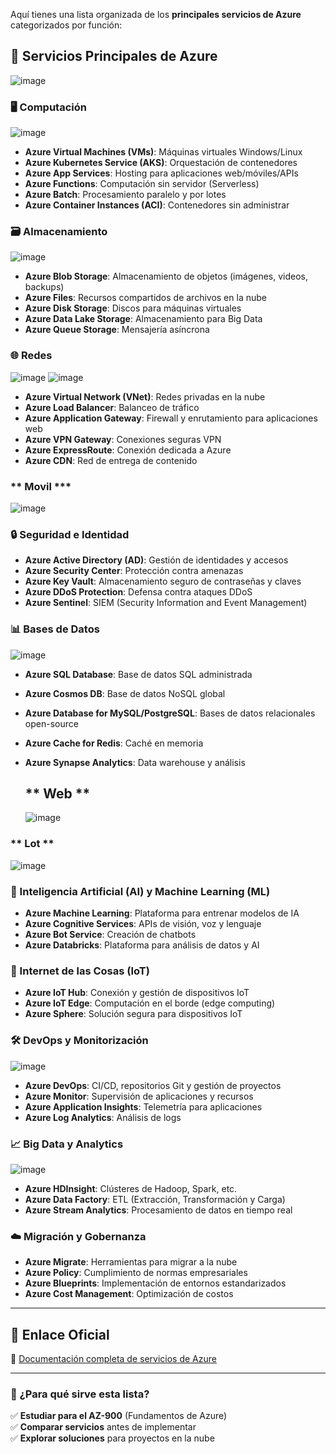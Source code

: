 Aquí tienes una lista organizada de los **principales servicios de Azure** categorizados por función:



## **📌 Servicios Principales de Azure**  
![image](https://github.com/user-attachments/assets/0f5f1806-4aa5-4588-ade3-1da943683883)

### **🖥️ Computación**  
![image](https://github.com/user-attachments/assets/2ff1944b-394b-446d-b70c-0aefcd8205a8)

- **Azure Virtual Machines (VMs)**: Máquinas virtuales Windows/Linux  
- **Azure Kubernetes Service (AKS)**: Orquestación de contenedores  
- **Azure App Services**: Hosting para aplicaciones web/móviles/APIs  
- **Azure Functions**: Computación sin servidor (Serverless)  
- **Azure Batch**: Procesamiento paralelo y por lotes  
- **Azure Container Instances (ACI)**: Contenedores sin administrar  

### **🗃️ Almacenamiento**  
![image](https://github.com/user-attachments/assets/181964be-ebe0-4489-982f-9ecd18151eae)

- **Azure Blob Storage**: Almacenamiento de objetos (imágenes, videos, backups)  
- **Azure Files**: Recursos compartidos de archivos en la nube  
- **Azure Disk Storage**: Discos para máquinas virtuales  
- **Azure Data Lake Storage**: Almacenamiento para Big Data  
- **Azure Queue Storage**: Mensajería asíncrona  

### **🌐 Redes**  
![image](https://github.com/user-attachments/assets/e99d2131-8f4d-4484-82aa-9e410249bb5d)
![image](https://github.com/user-attachments/assets/7db4bd95-b09c-4b13-bca9-b87b04dc6c1b)


- **Azure Virtual Network (VNet)**: Redes privadas en la nube  
- **Azure Load Balancer**: Balanceo de tráfico  
- **Azure Application Gateway**: Firewall y enrutamiento para aplicaciones web  
- **Azure VPN Gateway**: Conexiones seguras VPN  
- **Azure ExpressRoute**: Conexión dedicada a Azure  
- **Azure CDN**: Red de entrega de contenido

### ** Movil ***
![image](https://github.com/user-attachments/assets/6fa1e339-8199-45e7-9bb9-fa6c680d2189)

### **🔒 Seguridad e Identidad**  
- **Azure Active Directory (AD)**: Gestión de identidades y accesos  
- **Azure Security Center**: Protección contra amenazas  
- **Azure Key Vault**: Almacenamiento seguro de contraseñas y claves  
- **Azure DDoS Protection**: Defensa contra ataques DDoS  
- **Azure Sentinel**: SIEM (Security Information and Event Management)  

### **📊 Bases de Datos**  
![image](https://github.com/user-attachments/assets/ef8074fa-3fbf-443a-bde5-68fe2ee3d4c9)

- **Azure SQL Database**: Base de datos SQL administrada  
- **Azure Cosmos DB**: Base de datos NoSQL global  
- **Azure Database for MySQL/PostgreSQL**: Bases de datos relacionales open-source  
- **Azure Cache for Redis**: Caché en memoria  
- **Azure Synapse Analytics**: Data warehouse y análisis

  
  ## ** Web **
  ![image](https://github.com/user-attachments/assets/49ba6a28-5ea0-4c4e-8214-a8e7f057e962)


### ** Lot **
![image](https://github.com/user-attachments/assets/0f2de5d0-daff-4dec-803b-d9aa7db3b02a)




### **🧠 Inteligencia Artificial (AI) y Machine Learning (ML)**  
- **Azure Machine Learning**: Plataforma para entrenar modelos de IA  
- **Azure Cognitive Services**: APIs de visión, voz y lenguaje  
- **Azure Bot Service**: Creación de chatbots  
- **Azure Databricks**: Plataforma para análisis de datos y AI  

### **📡 Internet de las Cosas (IoT)**  
- **Azure IoT Hub**: Conexión y gestión de dispositivos IoT  
- **Azure IoT Edge**: Computación en el borde (edge computing)  
- **Azure Sphere**: Solución segura para dispositivos IoT  

### **🛠️ DevOps y Monitorización**  
![image](https://github.com/user-attachments/assets/c0926753-47ad-42ce-8ec7-3f069a5ce10d)

- **Azure DevOps**: CI/CD, repositorios Git y gestión de proyectos  
- **Azure Monitor**: Supervisión de aplicaciones y recursos  
- **Azure Application Insights**: Telemetría para aplicaciones  
- **Azure Log Analytics**: Análisis de logs  

### **📈 Big Data y Analytics**  
![image](https://github.com/user-attachments/assets/7bba221a-6be4-4d0b-bed1-bc8936af280a)

- **Azure HDInsight**: Clústeres de Hadoop, Spark, etc.  
- **Azure Data Factory**: ETL (Extracción, Transformación y Carga)  
- **Azure Stream Analytics**: Procesamiento de datos en tiempo real  

### **☁️ Migración y Gobernanza**  
- **Azure Migrate**: Herramientas para migrar a la nube  
- **Azure Policy**: Cumplimiento de normas empresariales  
- **Azure Blueprints**: Implementación de entornos estandarizados  
- **Azure Cost Management**: Optimización de costos  

---

## **🔗 Enlace Oficial**  
📌 [Documentación completa de servicios de Azure](https://azure.microsoft.com/es-es/products/)  

---

### **📌 ¿Para qué sirve esta lista?**  
✅ **Estudiar para el AZ-900** (Fundamentos de Azure)  
✅ **Comparar servicios** antes de implementar  
✅ **Explorar soluciones** para proyectos en la nube  


